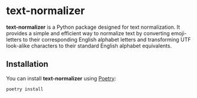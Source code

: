 # text-normalizer

**text-normalizer** is a Python package designed for text normalization. It provides a simple and efficient way to normalize text by converting emoji-letters to their corresponding English alphabet letters and transforming UTF look-alike characters to their standard English alphabet equivalents.

## Installation

You can install **text-normalizer** using [Poetry](https://python-poetry.org/):

```bash
poetry install
